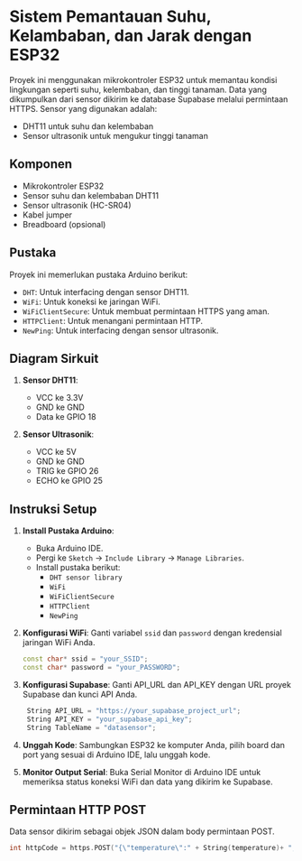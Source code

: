 # Sistem Pemantauan Suhu, Kelambaban, dan Jarak dengan ESP32

Proyek ini menggunakan mikrokontroler ESP32 untuk memantau kondisi lingkungan seperti suhu, kelembaban, dan tinggi tanaman. Data yang dikumpulkan dari sensor dikirim ke database Supabase melalui permintaan HTTPS. Sensor yang digunakan adalah:
- DHT11 untuk suhu dan kelembaban
- Sensor ultrasonik untuk mengukur tinggi tanaman

## Komponen
- Mikrokontroler ESP32
- Sensor suhu dan kelembaban DHT11
- Sensor ultrasonik (HC-SR04)
- Kabel jumper
- Breadboard (opsional)

## Pustaka
Proyek ini memerlukan pustaka Arduino berikut:
- `DHT`: Untuk interfacing dengan sensor DHT11.
- `WiFi`: Untuk koneksi ke jaringan WiFi.
- `WiFiClientSecure`: Untuk membuat permintaan HTTPS yang aman.
- `HTTPClient`: Untuk menangani permintaan HTTP.
- `NewPing`: Untuk interfacing dengan sensor ultrasonik.

## Diagram Sirkuit
1. **Sensor DHT11**:
   - VCC ke 3.3V
   - GND ke GND
   - Data ke GPIO 18

2. **Sensor Ultrasonik**:
   - VCC ke 5V
   - GND ke GND
   - TRIG ke GPIO 26
   - ECHO ke GPIO 25

## Instruksi Setup

1. **Install Pustaka Arduino**:
   - Buka Arduino IDE.
   - Pergi ke `Sketch` -> `Include Library` -> `Manage Libraries`.
   - Install pustaka berikut:
     - `DHT sensor library`
     - `WiFi`
     - `WiFiClientSecure`
     - `HTTPClient`
     - `NewPing`

2. **Konfigurasi WiFi**:
   Ganti variabel `ssid` dan `password` dengan kredensial jaringan WiFi Anda.

   ```cpp
   const char* ssid = "your_SSID";
   const char* password = "your_PASSWORD";

3. **Konfigurasi Supabase**:
    Ganti API_URL dan API_KEY dengan URL proyek Supabase dan    kunci API Anda.

   ```cpp
    String API_URL = "https://your_supabase_project_url";
    String API_KEY = "your_supabase_api_key";
    String TableName = "datasensor";


4. **Unggah Kode**:
    Sambungkan ESP32 ke komputer Anda, pilih board dan port yang sesuai di Arduino IDE, lalu unggah kode.

4. **Monitor Output Serial**:
    Buka Serial Monitor di Arduino IDE untuk memeriksa status koneksi WiFi dan data yang dikirim ke Supabase.


## Permintaan HTTP POST

Data sensor dikirim sebagai objek JSON dalam body permintaan POST.

```cpp
int httpCode = https.POST("{\"temperature\":" + String(temperature)+ ",\"humidity\":"+ String(humidity) + ",\"distance\":"+ String(distance) + ",\"plantHeight\":"+ String(plantHeight) +  "}" );
